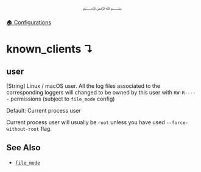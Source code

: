 <p align=center>
   ﷽
</p>

[🏠 Configurations](/docs/CONFIGURATION.md)

# known_clients ↴
## user
[String] Linux / macOS user. All the log files associated to the corresponding loggers will changed to be owned by this user with `RW-R-----` permissions (subject to `file_mode` config)

Default: Current process user

Current process user will usually be `root` unless you have used `--force-without-root` flag.

## See Also
 * [`file_mode`](/docs/CONFIGURATION.md#file_mode)
